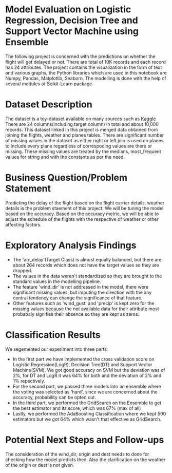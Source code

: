 # Model Evaluation on Logistic Regression, Decision Tree and Support Vector Machine using Ensemble
The following project is concerned with the predictions on whether the flight will get delayed or not. There are total of 10K records and each record has 24 attributes. The project contains the visualization in the form of text and various graphs, the Python libraries which are used in this notebook are Numpy, Pandas, Matplotlib, Seaborn.
The modelling is done with the help of several modules of Scikit-Learn package.

# Dataset Description
 The dataset is a toy-dataset available on many sources such as [Kaggle](https://www.kaggle.com/aephidayatuloh/nyc-flights-2013/version/1?select=nyc_flights.csv) There are 24 columns(including target column) in total and about 10,000 records. This dataset linked in this project is merged data obtained from joining the flights, weather and planes tables. There are significant number of missing values in the dataset as either right or left join is used on planes to include every plane regardless of correspoding values are there or missing. These missing values are treated by the medians, most_frequent values for string and with the constants as per the need. 

# Business Question/Problem Statement
Predicting the delay of the flight based on the flight carrier details, weather details is the problem staement of this project. We will be tuning the model based on the accuracy. Based on the accuracy metric, we will be able to adjust the schedule of the flights with the respective of weather or other affecting factors.


# Exploratory Analysis Findings
- The 'arr_delay'(Target Class) is almost equally balanced, but there are about 264 records which does not have the target values so they are dropped.
- The values in the data weren't standardized so they are brought to the standard values in the modelling pipeline.
- The feature 'wind_dir' is not addressed in the model, there were significant missing values, but imputing the direction with the any central tendency can change the significance of that feature.
- Other features such as 'wind_gust' and 'precip' is kept zero for the missing values because the not available data for their attribute most probabaly signifies their absence so they are kept as zeros.


# Classification Results
We segemented our experiment into three parts:
- In the first part we have implemented the cross validation score on Logistic Regression(LogR), Decision Tree(DT) and Support Vector Machine(SVM). We got good accuracy on SVM but the deviation was of 2%, for DT and LogR it was 64% for both and the deviation of 2% and 1% repectively. 
- For the second part, we passed three models into an ensemble where the voting was selected as 'hard', since we are concerned about the accuracy, probability can be opted out.
- In the third part, we performed the GridSearch on the Ensemble to get the best estimator and its score, which was 67% (max of all)
- Lastly, we performed the AdaBoosting Classification where we kept 500 estimators but we got 64% which wasn't that effective as GridSearch.


# Potential Next Steps and Follow-ups
The consideration of the wind_dir, origin and dest needs to done for checking how the model predicts then.
Also the clarification on the weather of the origin or dest is not given.

